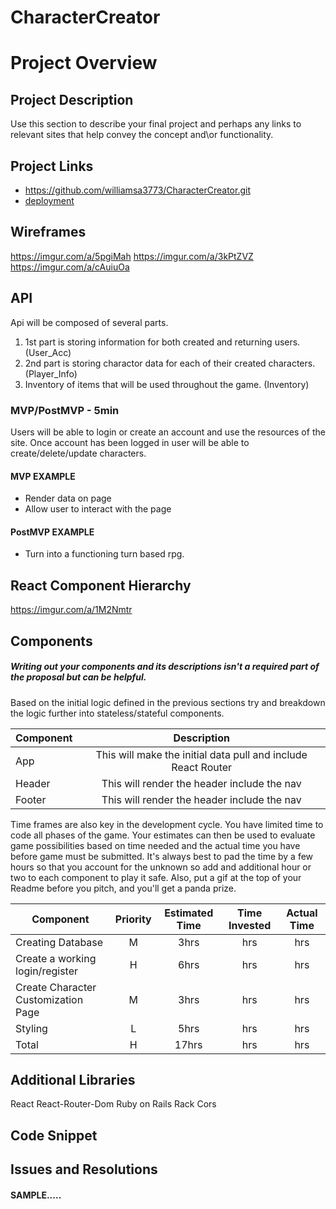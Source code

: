# CharacterCreator
# Project Overview


## Project Description

Use this section to describe your final project and perhaps any links to relevant sites that help convey the concept and\or functionality.

## Project Links

- https://github.com/williamsa3773/CharacterCreator.git
- [deployment]()

## Wireframes
https://imgur.com/a/5pgiMah
https://imgur.com/a/3kPtZVZ
https://imgur.com/a/cAuiuOa
## API

Api will be composed of several parts.
1. 1st part is storing information for both created and returning users. (User_Acc)
2. 2nd part is storing charactor data for each of their created characters. (Player_Info)
3. Inventory of items that will be used throughout the game. (Inventory)

### MVP/PostMVP - 5min

Users will be able to login or create an account and use the resources of the site. Once account has been logged in user will be able to create/delete/update characters.


#### MVP EXAMPLE
- Render data on page
- Allow user to interact with the page

#### PostMVP EXAMPLE
- Turn into a functioning turn based rpg.

## React Component Hierarchy

https://imgur.com/a/1M2Nmtr

## Components
##### Writing out your components and its descriptions isn't a required part of the proposal but can be helpful.

Based on the initial logic defined in the previous sections try and breakdown the logic further into stateless/stateful components.

| Component | Description |
| --- | :---: |  
| App | This will make the initial data pull and include React Router|
| Header | This will render the header include the nav |
| Footer | This will render the header include the nav |


Time frames are also key in the development cycle.  You have limited time to code all phases of the game.  Your estimates can then be used to evaluate game possibilities based on time needed and the actual time you have before game must be submitted. It's always best to pad the time by a few hours so that you account for the unknown so add and additional hour or two to each component to play it safe. Also, put a gif at the top of your Readme before you pitch, and you'll get a panda prize.

| Component | Priority | Estimated Time | Time Invested | Actual Time |
| --- | :---: |  :---: | :---: | :---: |
| Creating Database | M | 3hrs| hrs | hrs |
| Create a working login/register | H | 6hrs| hrs | hrs |
| Create Character Customization Page | M | 3hrs| hrs | hrs |
| Styling | L | 5hrs| hrs | hrs |
| Total | H | 17hrs| hrs | hrs |

## Additional Libraries
React
React-Router-Dom
Ruby on Rails
Rack Cors


## Code Snippet


## Issues and Resolutions


#### SAMPLE.....
